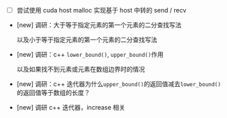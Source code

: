* [ ] 尝试使用 cuda host malloc 实现基于 host 中转的 send / recv

* [new] 调研：大于等于指定元素的第一个元素的二分查找写法

    以及小于等于指定元素的第一个元素的二分查找写法

* [new] 调研：c++ `lower_bound()`, `upper_bound()`作用
    
    以及如果找不到元素或元素在数组边界时的情况

* [new] 调研：c++ 迭代器为什么`upper_bound()`的返回值减去`lower_bound()`的返回值等于数组的长度？

* [new] 调研 c++ 迭代器，increase 相关